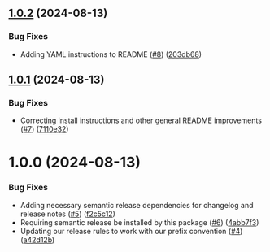 ## [1.0.2](https://github.com/brendangeck/semantic-release-kaniko/compare/v1.0.1...v1.0.2) (2024-08-13)


### Bug Fixes

* Adding YAML instructions to README ([#8](https://github.com/brendangeck/semantic-release-kaniko/issues/8)) ([203db68](https://github.com/brendangeck/semantic-release-kaniko/commit/203db685d759a49a048304670327339cecafc33f))

## [1.0.1](https://github.com/brendangeck/semantic-release-kaniko/compare/v1.0.0...v1.0.1) (2024-08-13)


### Bug Fixes

* Correcting install instructions and other general README improvements ([#7](https://github.com/brendangeck/semantic-release-kaniko/issues/7)) ([7110e32](https://github.com/brendangeck/semantic-release-kaniko/commit/7110e3247a2c24da16261b7a7b79cb724e17f763))

# 1.0.0 (2024-08-13)


### Bug Fixes

* Adding necessary semantic release dependencies for changelog and release notes ([#5](https://github.com/brendangeck/semantic-release-kaniko/issues/5)) ([f2c5c12](https://github.com/brendangeck/semantic-release-kaniko/commit/f2c5c12c463b73918ceceb11e6889d479bce0562))
* Requiring semantic release be installed by this package ([#6](https://github.com/brendangeck/semantic-release-kaniko/issues/6)) ([4abb7f3](https://github.com/brendangeck/semantic-release-kaniko/commit/4abb7f381152bd685294c7250487812d9e47d6a5))
* Updating our release rules to work with our prefix convention ([#4](https://github.com/brendangeck/semantic-release-kaniko/issues/4)) ([a42d12b](https://github.com/brendangeck/semantic-release-kaniko/commit/a42d12b29530b183588777749a4cd24eeb29c91b))
